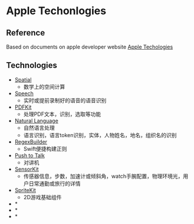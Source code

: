 # Apple Techonlogies

## Reference
Based on documents on apple developer website
[Apple Techologies](https://developer.apple.com/documentation/technologies)

## Technologies

* [Spatial](https://developer.apple.com/documentation/spatial)
	* 数学上的空间计算
* [Speech](https://developer.apple.com/documentation/speech)
	* 实时或提前录制好的语音的语音识别
* [PDFKit](https://developer.apple.com/documentation/pdfkit)
	* 处理PDF文本，识别，选取等功能
* [Natural Language](https://developer.apple.com/documentation/naturallanguage)
	* 自然语言处理
	* 语言识别，语言token识别，实体，人物姓名，地名，组织名的识别
* [RegexBuilder](https://developer.apple.com/documentation/RegexBuilder)
	* Swift便捷构建正则
* [Push to Talk](https://developer.apple.com/documentation/pushtotalk)
	* 对讲机
* [SensorKit](https://developer.apple.com/documentation/sensorkit)
	* 传感器信息，步数，加速计或倾斜角，watch手腕配置，物理环境光，用户日常通勤或旅行的详情
* [SpriteKit](https://developer.apple.com/documentation/spritekit)
	* 2D游戏基础组件
* []()
	*
* []()
	*
* []()
	*
